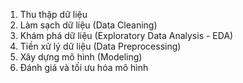 1. Thu thập dữ liệu
2. Làm sạch dữ liệu (Data Cleaning)
3. Khám phá dữ liệu (Exploratory Data Analysis - EDA)
4. Tiền xử lý dữ liệu (Data Preprocessing)
5. Xây dựng mô hình (Modeling)
6. Đánh giá và tối ưu hóa mô hình